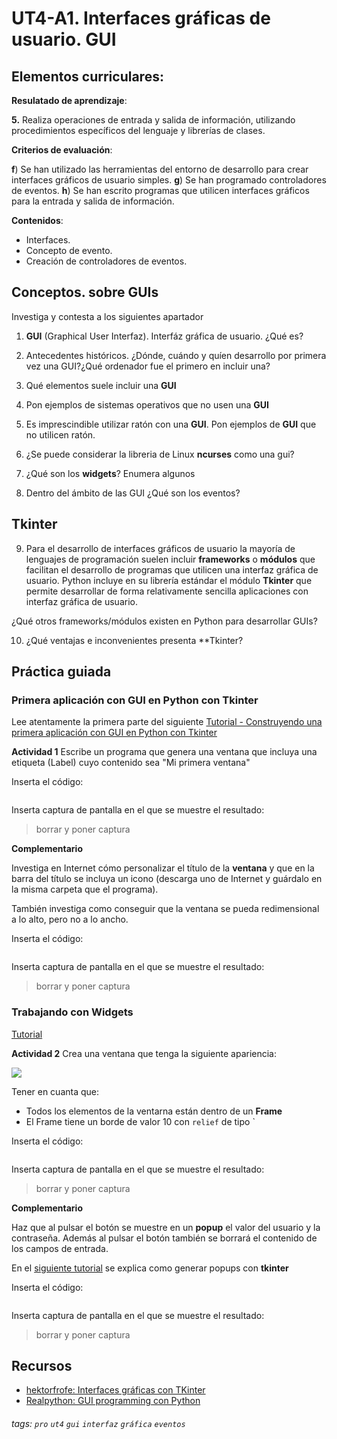 # UT4-A1. Interfaces gráficas de usuario. GUI
## Elementos curriculares:

**Resulatado de aprendizaje**:

**5.** Realiza operaciones de entrada y salida de información, utilizando procedimientos específicos del lenguaje y librerías de clases.

**Criterios de evaluación**:

**f**) Se han utilizado las herramientas del entorno de desarrollo para crear interfaces gráficos de usuario simples.
**g**) Se han programado controladores de eventos.
**h**) Se han escrito programas que utilicen interfaces gráficos para la entrada y salida de información.

**Contenidos**:

* Interfaces.
* Concepto de evento.
* Creación de controladores de eventos.

## Conceptos. sobre GUIs

Investiga y contesta a los siguientes apartador

1. **GUI** (Graphical User Interfaz). Interfáz gráfica de usuario. ¿Qué es?

2. Antecedentes históricos. ¿Dónde, cuándo y quíen desarrollo por primera vez una GUI?¿Qué ordenador fue el primero en incluir una?

3. Qué elementos suele incluir una **GUI**

4. Pon ejemplos de sistemas operativos que no usen una **GUI**

5. Es imprescindible utilizar ratón con una **GUI**. Pon ejemplos de **GUI** que no utilicen ratón.

6. ¿Se puede considerar la libreria de Linux **ncurses** como una gui?

7. ¿Qué son los **widgets**? Enumera algunos

8. Dentro del ámbito de las GUI ¿Qué son los eventos?

## Tkinter

9. Para el desarrollo de interfaces gráficos de usuario la mayoría de lenguajes de programación suelen incluir **frameworks** o **módulos**  que facilitan el desarrollo de programas que utilicen una interfaz gráfica de usuario. Python incluye en su librería estándar el módulo **Tkinter** que permite desarrollar de forma relativamente sencilla aplicaciones con interfaz gráfica de usuario.

¿Qué otros frameworks/módulos existen en Python para desarrollar GUIs?

10. ¿Qué ventajas e inconvenientes presenta **Tkinter?

## Práctica guiada

### Primera aplicación con GUI en Python con Tkinter

Lee atentamente la primera parte del siguiente [Tutorial - Construyendo una primera aplicación con GUI en Python con Tkinter](https://realpython.com/python-gui-tkinter/#building-your-first-python-gui-application-with-tkinter)

**Actividad 1** Escribe un programa que genera una ventana que incluya una etiqueta (Label) cuyo contenido sea "Mi primera ventana" 

Inserta el código:

```python

```

Inserta captura de pantalla en el que se muestre el resultado:

> borrar y poner captura

**Complementario**

Investiga en Internet cómo personalizar el título de la **ventana** y que en la barra del título se incluya un icono (descarga uno de Internet y guárdalo en la misma carpeta que el programa). 

También investiga como conseguir que la ventana se pueda redimensional a lo alto, pero no a lo ancho.

Inserta el código:

```python

```

Inserta captura de pantalla en el que se muestre el resultado:

> borrar y poner captura

### Trabajando con Widgets

[Tutorial](https://realpython.com/python-gui-tkinter/#working-with-widgets)

**Actividad 2** Crea una ventana que tenga la siguiente apariencia:

![](https://i.imgur.com/RKD7YCJ.png)

Tener en cuanta que:

* Todos los elementos de la ventarna están dentro de un **Frame**
* El Frame tiene un borde de valor 10 con `relief` de tipo `

Inserta el código:

```python

```

Inserta captura de pantalla en el que se muestre el resultado:

> borrar y poner captura

**Complementario**

Haz que al pulsar el botón se muestre en un **popup** el valor del usuario y la contraseña. Además al pulsar el botón también se borrará el contenido de los campos de entrada.

En el [siguiente tutorial](https://www.geeksforgeeks.org/how-to-create-a-pop-up-message-when-a-button-is-pressed-in-python-tkinter/) se explica como generar popups con **tkinter**

Inserta el código:

```python

```

Inserta captura de pantalla en el que se muestre el resultado:

> borrar y poner captura



## Recursos

* [hektorfrofe: Interfaces gráficas con TKinter](https://docs.hektorprofe.net/python/interfaces-graficas-con-tkinter/)
* [Realpython: GUI programming con Python](https://realpython.com/python-gui-tkinter/)

###### tags: `pro` `ut4` `gui` `interfaz` `gráfica` `eventos`